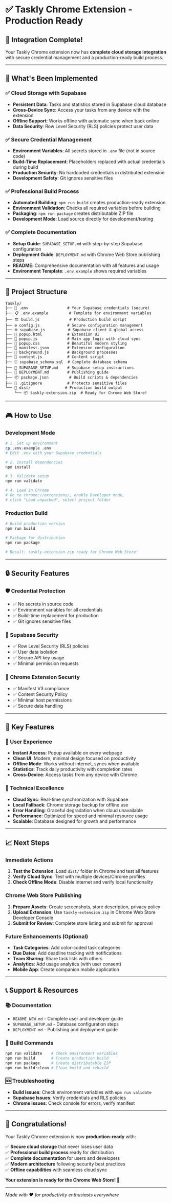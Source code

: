# ✅ Taskly Chrome Extension - Production Ready

## 🎉 Integration Complete!

Your Taskly Chrome extension now has **complete cloud storage integration** with secure credential management and a production-ready build process.

---

## 🚀 What's Been Implemented

### ✅ Cloud Storage with Supabase
- **Persistent Data**: Tasks and statistics stored in Supabase cloud database
- **Cross-Device Sync**: Access your tasks from any device with the extension
- **Offline Support**: Works offline with automatic sync when back online
- **Data Security**: Row Level Security (RLS) policies protect user data

### ✅ Secure Credential Management
- **Environment Variables**: All secrets stored in `.env` file (not in source code)
- **Build-Time Replacement**: Placeholders replaced with actual credentials during build
- **Production Security**: No hardcoded credentials in distributed extension
- **Development Safety**: Git ignores sensitive files

### ✅ Professional Build Process
- **Automated Building**: `npm run build` creates production-ready extension
- **Environment Validation**: Checks all required variables before building
- **Packaging**: `npm run package` creates distributable ZIP file
- **Development Mode**: Load source directly for development/testing

### ✅ Complete Documentation
- **Setup Guide**: `SUPABASE_SETUP.md` with step-by-step Supabase configuration
- **Deployment Guide**: `DEPLOYMENT.md` with Chrome Web Store publishing steps
- **README**: Comprehensive documentation with all features and usage
- **Environment Template**: `.env.example` shows required variables

---

## 📁 Project Structure

```
Taskly/
├── 🔐 .env                 # Your Supabase credentials (secure)
├── 📋 .env.example         # Template for environment variables
├── 🏗️ build.js             # Production build script
├── ⚙️ config.js            # Secure configuration management
├── 🌐 supabase.js          # Supabase client & global access
├── 🎨 popup.html           # Extension UI
├── 🧠 popup.js             # Main app logic with cloud sync
├── 💅 popup.css            # Beautiful modern styling
├── 📜 manifest.json        # Extension configuration
├── 🏢 background.js        # Background processes
├── 📄 content.js           # Content script
├── 🗄️ supabase_schema.sql  # Complete database schema
├── 📖 SUPABASE_SETUP.md    # Supabase setup instructions
├── 🚀 DEPLOYMENT.md        # Publishing guide
├── 📦 package.json         # Build scripts & dependencies
├── 🚫 .gitignore           # Protects sensitive files
└── 📁 dist/               # Production build output
    └── 📦 taskly-extension.zip  # Ready for Chrome Web Store!
```

---

## 🎮 How to Use

### Development Mode
```bash
# 1. Set up environment
cp .env.example .env
# Edit .env with your Supabase credentials

# 2. Install dependencies
npm install

# 3. Validate setup
npm run validate

# 4. Load in Chrome
# Go to chrome://extensions/, enable Developer mode, 
# click "Load unpacked", select project folder
```

### Production Build
```bash
# Build production version
npm run build

# Package for distribution
npm run package

# Result: taskly-extension.zip ready for Chrome Web Store!
```

---

## 🔒 Security Features

### 🛡️ Credential Protection
- ✅ No secrets in source code
- ✅ Environment variables for all credentials  
- ✅ Build-time replacement for production
- ✅ Git ignores sensitive files

### 🔐 Supabase Security
- ✅ Row Level Security (RLS) policies
- ✅ User data isolation
- ✅ Secure API key usage
- ✅ Minimal permission requests

### 🚨 Chrome Extension Security
- ✅ Manifest V3 compliance
- ✅ Content Security Policy
- ✅ Minimal host permissions
- ✅ Secure data handling

---

## 🌟 Key Features

### 📱 User Experience
- **Instant Access**: Popup available on every webpage
- **Clean UI**: Modern, minimal design focused on productivity
- **Offline Mode**: Works without internet, syncs when available
- **Statistics**: Track daily productivity with completion rates
- **Cross-Device**: Access tasks from any device with Chrome

### 🔧 Technical Excellence
- **Cloud Sync**: Real-time synchronization with Supabase
- **Local Fallback**: Chrome storage backup for offline use
- **Error Handling**: Graceful degradation when cloud unavailable
- **Performance**: Optimized for speed and minimal resource usage
- **Scalable**: Database designed for growth and performance

---

## 📈 Next Steps

### Immediate Actions
1. **Test the Extension**: Load `dist/` folder in Chrome and test all features
2. **Verify Cloud Sync**: Test with multiple devices/Chrome profiles
3. **Check Offline Mode**: Disable internet and verify local functionality

### Chrome Web Store Publishing
1. **Prepare Assets**: Create screenshots, store description, privacy policy
2. **Upload Extension**: Use `taskly-extension.zip` in Chrome Web Store Developer Console
3. **Submit for Review**: Complete store listing and submit for approval

### Future Enhancements (Optional)
- **Task Categories**: Add color-coded task categories
- **Due Dates**: Add deadline tracking with notifications
- **Team Sharing**: Share task lists with others
- **Analytics**: Add usage analytics (with user consent)
- **Mobile App**: Create companion mobile application

---

## 📞 Support & Resources

### 📚 Documentation
- `README_NEW.md` - Complete user and developer guide
- `SUPABASE_SETUP.md` - Database configuration steps  
- `DEPLOYMENT.md` - Publishing and deployment guide

### 🔧 Build Commands
```bash
npm run validate    # Check environment variables
npm run build       # Create production build
npm run package     # Create distributable ZIP
npm run build:clean # Clean build and rebuild
```

### 🆘 Troubleshooting
- **Build Issues**: Check environment variables with `npm run validate`
- **Supabase Issues**: Verify credentials and RLS policies
- **Chrome Issues**: Check console for errors, verify manifest

---

## 🎊 Congratulations!

Your Taskly Chrome extension is now **production-ready** with:

✅ **Secure cloud storage** that never loses user data  
✅ **Professional build process** ready for distribution  
✅ **Complete documentation** for users and developers  
✅ **Modern architecture** following security best practices  
✅ **Offline capabilities** with seamless cloud sync  

**Your extension is ready for the Chrome Web Store! 🚀**

---

*Made with ❤️ for productivity enthusiasts everywhere*
